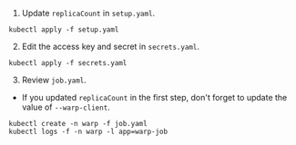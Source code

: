 1. Update `replicaCount` in `setup.yaml`.

```shell
kubectl apply -f setup.yaml
```

2. Edit the access key and secret in `secrets.yaml`.

```shell
kubectl apply -f secrets.yaml
```


3. Review `job.yaml`.
  - If you updated `replicaCount` in the first step, don't forget to update the value of `--warp-client`.

```shell
kubectl create -n warp -f job.yaml
kubectl logs -f -n warp -l app=warp-job
```
